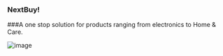 
### NextBuy!
###A one stop solution for products ranging from electronics to Home & Care.


![image](https://user-images.githubusercontent.com/72264176/230092225-37450275-7a32-494c-ac71-4f07f221ced8.png)
